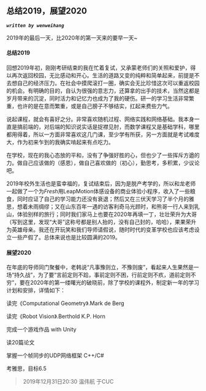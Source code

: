 ## 总结2019，展望2020

***`written by wenweihang`***

2019年的最后一天，比2020年的第一天来的要早一天~

#### 总结2019

​		回想2019年初，刚刚考研结束的我在忙着复试，又承蒙老师们的关照和爱护，得以再次返回校园，无比感动和开心。生活的道路又变的纯粹和简单起来，前提是不去想自己的经济压力。在社会中摸爬滚打一圈，确实会无比珍惜这次可以重返校园的机会。有明确的目的，自认为很强的意志力，还算拿的出手的技术，当然这都是岁月带来的沉淀，同时活力和记忆力也成为了我的硬伤。研一的学习生活非常繁重，也许的是在意而繁重，或是自己膀子不够结实，扛起来费些力气。

说起课程，就会有喜好之分。非常喜欢随机过程、网络实践和网络基础。我本身一直是搞前端的，对后端的知识说实话是捉襟见肘，而数学课程又是基础学科，哪里都用得着，所以一方面非常喜欢这几门课，至少学有所获，另一方面就是考试难度大，作为初来乍到的我确实啃起来有点吃力。

在学校，现在的我心态放的平和，没有了争强好胜的心，但也少了一些挥斥方遒的力。做自己应该做的（感恩），做自己喜欢做的（初心），勤思考，多积累，少议论吧。

​		2019年校外生活也是蛮幸福的，复试结束后，因为是脱产考学的，所以和龙老师一起做了一个为*Fresh*用LeapMotion体感设备的商业体验小程序，收入了一些粮食，同时应证了自己的学习能力还没有衰退；然后又在三伏天学习了半个月的雅思，想着未雨绸缪；又在山东百年一遇的访客利奇马光顾时，和熊哥一行人来到乳山，体验别样的旅行；同时我们家马上也要在2020年再填一丁，壮壮荣升为大哥（写到这里，发现“大哥”这称号都是别人抬的，没有自己封的，哈哈），果果荣升为英雄母亲。我还在开玩笑和我们导师请假说，随时时代的变革学校也应该考虑设立一些产假了。总体来说也是比较圆满的2019。

#### 展望2020

​		在年底的导师同门聚餐中，老韩说“凡事豫则立，不豫则废”，看起来人生果然是一场“持久战”，为了要“言前定则不跲，事前定则不困，行前定则不疚，道前定则不穷”，要在2020年的第一缕曙光的破晓前，除了学校的课程外，制定新一年的学习计划和安排，详情如下：

读完《Computational Geometry》.Mark de Berg 

读完《Robot Vision》.Berthold K.P. Horn

完成一个游戏作品 with Unity

读20篇论文

掌握一个帧同步的UDP网络框架 C++/C#

考雅思，目标6.5

> ​														2019年12月31日20:30	温伟航 于CUC




